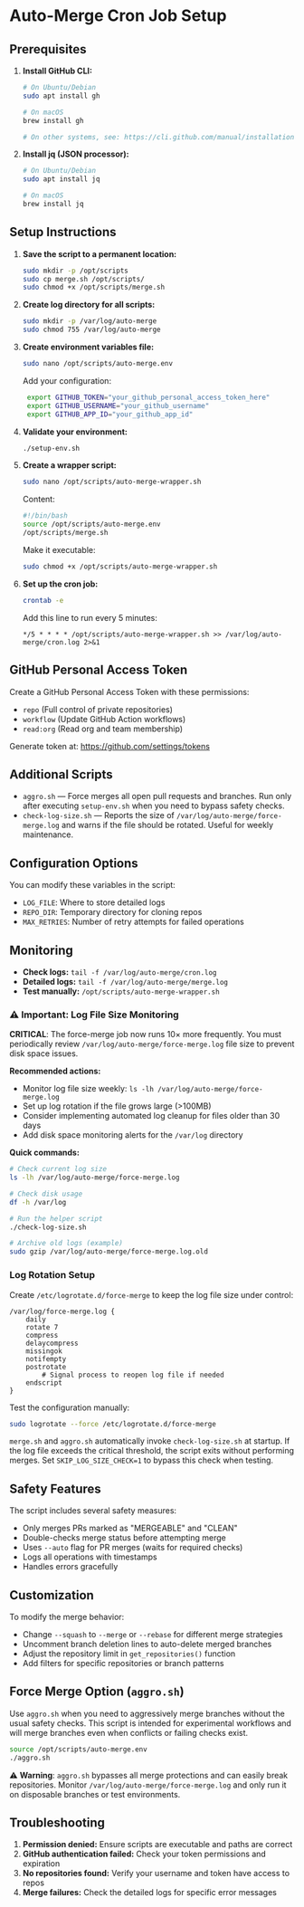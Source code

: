 # Auto-Merge Cron Job Setup

## Prerequisites

1. **Install GitHub CLI:**
   ```bash
   # On Ubuntu/Debian
   sudo apt install gh
   
   # On macOS
   brew install gh
   
   # On other systems, see: https://cli.github.com/manual/installation
   ```

2. **Install jq (JSON processor):**
   ```bash
   # On Ubuntu/Debian
   sudo apt install jq
   
   # On macOS
   brew install jq
   ```

## Setup Instructions

1. **Save the script to a permanent location:**
   ```bash
   sudo mkdir -p /opt/scripts
   sudo cp merge.sh /opt/scripts/
   sudo chmod +x /opt/scripts/merge.sh
   ```

2. **Create log directory for all scripts:**
   ```bash
   sudo mkdir -p /var/log/auto-merge
   sudo chmod 755 /var/log/auto-merge
   ```

3. **Create environment variables file:**
   ```bash
   sudo nano /opt/scripts/auto-merge.env
   ```
   
   Add your configuration:
   ```bash
    export GITHUB_TOKEN="your_github_personal_access_token_here"
    export GITHUB_USERNAME="your_github_username"
    export GITHUB_APP_ID="your_github_app_id"
   ```

4. **Validate your environment:**
   ```bash
   ./setup-env.sh
   ```

5. **Create a wrapper script:**
   ```bash
   sudo nano /opt/scripts/auto-merge-wrapper.sh
   ```
   
   Content:
   ```bash
   #!/bin/bash
   source /opt/scripts/auto-merge.env
   /opt/scripts/merge.sh
   ```
   
   Make it executable:
   ```bash
   sudo chmod +x /opt/scripts/auto-merge-wrapper.sh
   ```

6. **Set up the cron job:**
   ```bash
   crontab -e
   ```
   
   Add this line to run every 5 minutes:
   ```
   */5 * * * * /opt/scripts/auto-merge-wrapper.sh >> /var/log/auto-merge/cron.log 2>&1
   ```

## GitHub Personal Access Token

Create a GitHub Personal Access Token with these permissions:
- `repo` (Full control of private repositories)
- `workflow` (Update GitHub Action workflows)
- `read:org` (Read org and team membership)

Generate token at: https://github.com/settings/tokens

## Additional Scripts

- `aggro.sh` &mdash; Force merges all open pull requests and branches. Run only after
  executing `setup-env.sh` when you need to bypass safety checks.
- `check-log-size.sh` &mdash; Reports the size of `/var/log/auto-merge/force-merge.log` and
  warns if the file should be rotated. Useful for weekly maintenance.

## Configuration Options

You can modify these variables in the script:

- `LOG_FILE`: Where to store detailed logs
- `REPO_DIR`: Temporary directory for cloning repos
- `MAX_RETRIES`: Number of retry attempts for failed operations

## Monitoring

- **Check logs:** `tail -f /var/log/auto-merge/cron.log`
- **Detailed logs:** `tail -f /var/log/auto-merge/merge.log`
- **Test manually:** `/opt/scripts/auto-merge-wrapper.sh`

### ⚠️ Important: Log File Size Monitoring

**CRITICAL**: The force-merge job now runs 10× more frequently. You must periodically review `/var/log/auto-merge/force-merge.log` file size to prevent disk space issues.

**Recommended actions:**
- Monitor log file size weekly: `ls -lh /var/log/auto-merge/force-merge.log`
- Set up log rotation if the file grows large (>100MB)
- Consider implementing automated log cleanup for files older than 30 days
- Add disk space monitoring alerts for the `/var/log` directory

**Quick commands:**
```bash
# Check current log size
ls -lh /var/log/auto-merge/force-merge.log

# Check disk usage
df -h /var/log

# Run the helper script
./check-log-size.sh

# Archive old logs (example)
sudo gzip /var/log/auto-merge/force-merge.log.old
```

### Log Rotation Setup

Create `/etc/logrotate.d/force-merge` to keep the log file size under control:

```
/var/log/force-merge.log {
    daily
    rotate 7
    compress
    delaycompress
    missingok
    notifempty
    postrotate
        # Signal process to reopen log file if needed
    endscript
}
```

Test the configuration manually:

```bash
sudo logrotate --force /etc/logrotate.d/force-merge
```

`merge.sh` and `aggro.sh` automatically invoke `check-log-size.sh` at startup.
If the log file exceeds the critical threshold, the script exits without
performing merges. Set `SKIP_LOG_SIZE_CHECK=1` to bypass this check when
testing.

## Safety Features

The script includes several safety measures:
- Only merges PRs marked as "MERGEABLE" and "CLEAN"
- Double-checks merge status before attempting merge
- Uses `--auto` flag for PR merges (waits for required checks)
- Logs all operations with timestamps
- Handles errors gracefully

## Customization

To modify the merge behavior:
- Change `--squash` to `--merge` or `--rebase` for different merge strategies
- Uncomment branch deletion lines to auto-delete merged branches
- Adjust the repository limit in `get_repositories()` function
- Add filters for specific repositories or branch patterns

## Force Merge Option (`aggro.sh`)

Use `aggro.sh` when you need to aggressively merge branches without the usual
safety checks. This script is intended for experimental workflows and will merge
branches even when conflicts or failing checks exist.

```bash
source /opt/scripts/auto-merge.env
./aggro.sh
```

⚠️ **Warning**: `aggro.sh` bypasses all merge protections and can easily break
repositories. Monitor `/var/log/auto-merge/force-merge.log` and only run it on disposable
branches or test environments.

## Troubleshooting

1. **Permission denied:** Ensure scripts are executable and paths are correct
2. **GitHub authentication failed:** Check your token permissions and expiration
3. **No repositories found:** Verify your username and token have access to repos
4. **Merge failures:** Check the detailed logs for specific error messages
